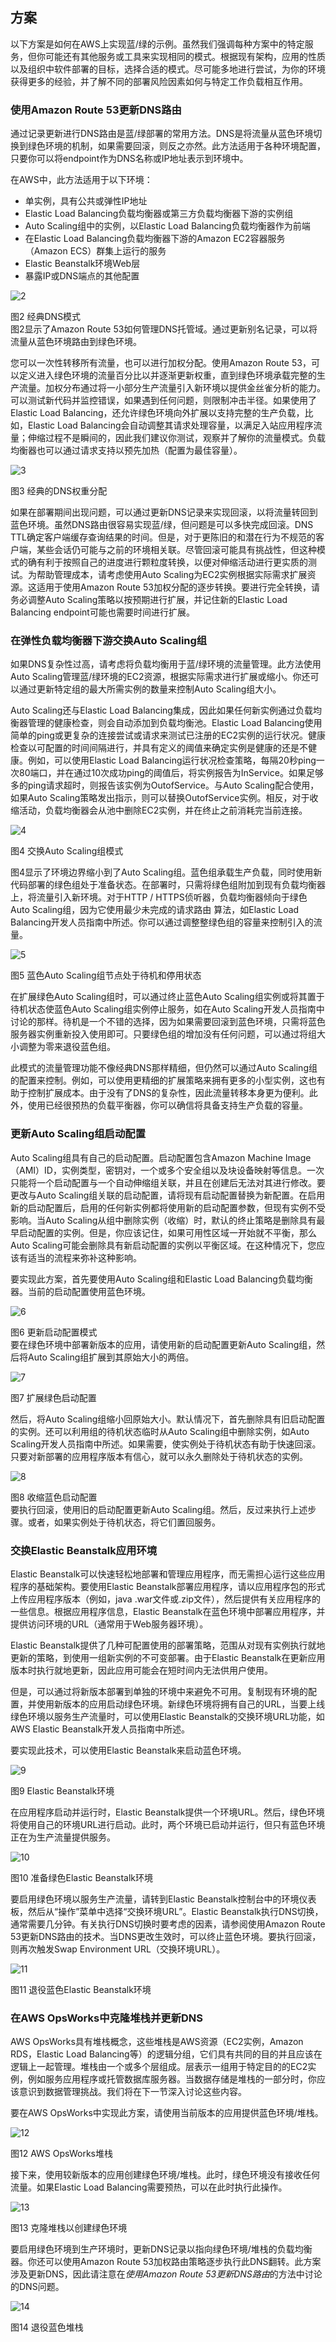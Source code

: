## 方案

以下方案是如何在AWS上实现蓝/绿的示例。虽然我们强调每种方案中的特定服务，但你可能还有其他服务或工具来实现相同的模式。根据现有架构，应用的性质以及组织中软件部署的目标，选择合适的模式。尽可能多地进行尝试，为你的环境获得更多的经验，并了解不同的部署风险因素如何与特定工作负载相互作用。

### 使用Amazon Route 53更新DNS路由
通过记录更新进行DNS路由是蓝/绿部署的常用方法。DNS是将流量从蓝色环境切换到绿色环境的机制，如果需要回滚，则反之亦然。此方法适用于各种环境配置，只要你可以将endpoint作为DNS名称或IP地址表示到环境中。

在AWS中，此方法适用于以下环境：
- 单实例，具有公共或弹性IP地址
- Elastic Load Balancing负载均衡器或第三方负载均衡器下游的实例组
- Auto Scaling组中的实例，以Elastic Load Balancing负载均衡器作为前端
- 在Elastic Load Balancing负载均衡器下游的Amazon EC2容器服务（Amazon ECS）群集上运行的服务
- Elastic Beanstalk环境Web层
- 暴露IP或DNS端点的其他配置  

![2](images/Figure2.jpg)

图2 经典DNS模式  
图2显示了Amazon Route 53如何管理DNS托管域。通过更新别名记录，可以将流量从蓝色环境路由到绿色环境。

您可以一次性转移所有流量，也可以进行加权分配。使用Amazon Route 53，可以定义进入绿色环境的流量百分比以并逐渐更新权重，直到绿色环境承载完整的生产流量。加权分布通过将一小部分生产流量引入新环境以提供金丝雀分析的能力。可以测试新代码并监控错误，如果遇到任何问题，则限制冲击半径。如果使用了Elastic Load Balancing，还允许绿色环境向外扩展以支持完整的生产负载，比如，Elastic Load Balancing会自动调整其请求处理容量，以满足入站应用程序流量；伸缩过程不是瞬间的，因此我们建议你测试，观察并了解你的流量模式。负载均衡器也可以通过请求支持以预先加热（配置为最佳容量）。  

![3](images/Figure3.jpg)

图3 经典的DNS权重分配  

如果在部署期间出现问题，可以通过更新DNS记录来实现回滚，以将流量转回到蓝色环境。虽然DNS路由很容易实现蓝/绿，但问题是可以多快完成回滚。DNS TTL确定客户端缓存查询结果的时间。但是，对于更陈旧的和潜在行为不规范的客户端，某些会话仍可能与之前的环境相关联。尽管回滚可能具有挑战性，但这种模式的确有利于按照自己的进度进行颗粒度转换，以便对伸缩活动进行更实质的测试。为帮助管理成本，请考虑使用Auto Scaling为EC2实例根据实际需求扩展资源。这适用于使用Amazon Route 53加权分配的逐步转换。要进行完全转换，请务必调整Auto Scaling策略以按预期进行扩展，并记住新的Elastic Load Balancing endpoint可能也需要时间进行扩展。

### 在弹性负载均衡器下游交换Auto Scaling组
如果DNS复杂性过高，请考虑将负载均衡用于蓝/绿环境的流量管理。此方法使用Auto Scaling管理蓝/绿环境的EC2资源，根据实际需求进行扩展或缩小。你还可以通过更新特定组的最大所需实例的数量来控制Auto Scaling组大小。

Auto Scaling还与Elastic Load Balancing集成，因此如果任何新实例通过负载均衡器管理的健康检查，则会自动添加到负载均衡池。Elastic Load Balancing使用简单的ping或更复杂的连接尝试或请求来测试已注册的EC2实例的运行状况。健康检查以可配置的时间间隔进行，并具有定义的阈值来确定实例是健康的还是不健康。例如，可以使用Elastic Load Balancing运行状况检查策略，每隔20秒ping一次80端口，并在通过10次成功ping的阈值后，将实例报告为InService。如果足够多的ping请求超时，则报告该实例为OutofService。与Auto Scaling配合使用，如果Auto Scaling策略发出指示，则可以替换OutofService实例。相反，对于收缩活动，负载均衡器会从池中删除EC2实例，并在终止之前消耗完当前连接。

![4](images/Figure4.jpg)

图4 交换Auto Scaling组模式

图4显示了环境边界缩小到了Auto Scaling组。蓝色组承载生产负载，同时使用新代码部署的绿色组处于准备状态。在部署时，只需将绿色组附加到现有负载均衡器上，将流量引入新环境。对于HTTP / HTTPS侦听器，负载均衡器倾向于绿色Auto Scaling组，因为它使用最少未完成的请求路由
算法，如Elastic Load Balancing开发人员指南中所述。你可以通过调整整绿色组的容量来控制引入的流量。

![5](images/Figure5.jpg)

图5 蓝色Auto Scaling组节点处于待机和停用状态  

在扩展绿色Auto Scaling组时，可以通过终止蓝色Auto Scaling组实例或将其置于待机状态使蓝色Auto Scaling组实例停止服务，如在Auto Scaling开发人员指南中讨论的那样。待机是一个不错的选择，因为如果需要回滚到蓝色环境，只需将蓝色服务器实例重新投入使用即可。只要绿色组的增加没有任何问题，可以通过将组大小调整为零来退役蓝色组。

此模式的流量管理功能不像经典DNS那样精细，但仍然可以通过Auto Scaling组的配置来控制。例如，可以使用更精细的扩展策略来拥有更多的小型实例，这也有助于控制扩展成本。由于没有了DNS的复杂性，因此流量转移本身更为便利。此外，使用已经很预热的负载平衡器，你可以确信将具备支持生产负载的容量。

### 更新Auto Scaling组启动配置

Auto Scaling组具有自己的启动配置。启动配置包含Amazon Machine Image（AMI）ID，实例类型，密钥对，一个或多个安全组以及块设备映射等信息。一次只能将一个启动配置与一个自动伸缩组关联，并且在创建后无法对其进行修改。要更改与Auto Scaling组关联的启动配置，请将现有启动配置替换为新配置。在启用新的启动配置后，启用的任何新实例都将使用新的启动配置参数，但现有实例不受影响。当Auto Scaling从组中删除实例（收缩）时，默认的终止策略是删除具有最早启动配置的实例。但是，你应该记住，如果可用性区域一开始就不平衡，那么Auto Scaling可能会删除具有新启动配置的实例以平衡区域。在这种情况下，您应该有适当的流程来弥补这种影响。

要实现此方案，首先要使用Auto Scaling组和Elastic Load Balancing负载均衡器。当前的启动配置使用蓝色环境。

![6](images/Figure6.jpg)

图6 更新启动配置模式  
要在绿色环境中部署新版本的应用，请使用新的启动配置更新Auto Scaling组，然后将Auto Scaling组扩展到其原始大小的两倍。  

![7](images/Figure7.jpg)

图7 扩展绿色启动配置

然后，将Auto Scaling组缩小回原始大小。默认情况下，首先删除具有旧启动配置的实例。还可以利用组的待机状态临时从Auto Scaling组中删除实例，如Auto Scaling开发人员指南中所述。如果需要，使实例处于待机状态有助于快速回滚。只要对新部署的应用程序版本有信心，就可以永久删除处于待机状态的实例。

![8](images/Figure8.jpg)

图8 收缩蓝色启动配置  
要执行回滚，使用旧的启动配置更新Auto Scaling组。然后，反过来执行上述步骤。或者，如果实例处于待机状态，将它们置回服务。

### 交换Elastic Beanstalk应用环境

Elastic Beanstalk可以快速轻松地部署和管理应用程序，而无需担心运行这些应用程序的基础架构。要使用Elastic Beanstalk部署应用程序，请以应用程序包的形式上传应用程序版本（例如，java .war文件或.zip文件），然后提供有关应用程序的一些信息。根据应用程序信息，Elastic Beanstalk在蓝色环境中部署应用程序，并提供访问环境的URL（通常用于Web服务器环境）。

Elastic Beanstalk提供了几种可配置使用的部署策略，范围从对现有实例执行就地更新的策略，到使用一组新实例的不可变部署。由于Elastic Beanstalk在更新应用版本时执行就地更新，因此应用可能会在短时间内无法供用户使用。

但是，可以通过将新版本部署到单独的环境中来避免不可用。复制现有环境的配置，并使用新版本的应用启动绿色环境。新绿色环境将拥有自己的URL，当要上线绿色环境以服务生产流量时，可以使用Elastic Beanstalk的交换环境URL功能，如AWS Elastic Beanstalk开发人员指南中所述。

要实现此技术，可以使用Elastic Beanstalk来启动蓝色环境。

![9](images/Figure9.jpg)

图9 Elastic Beanstalk环境

在应用程序启动并运行时，Elastic Beanstalk提供一个环境URL。然后，绿色环境将使用自己的环境URL进行启动。此时，两个环境已启动并运行，但只有蓝色环境正在为生产流量提供服务。

![10](images/Figure10.jpg)

图10 准备绿色Elastic Beanstalk环境  

要启用绿色环境以服务生产流量，请转到Elastic Beanstalk控制台中的环境仪表板，然后从“操作”菜单中选择“交换环境URL”。Elastic Beanstalk执行DNS切换，通常需要几分钟。有关执行DNS切换时要考虑的因素，请参阅使用Amazon Route 53更新DNS路由的技术。当DNS更改生效时，可以终止蓝色环境。要执行回滚，则再次触发Swap Environment URL（交换环境URL）。

![11](images/Figure11.jpg)

图11 退役蓝色Elastic Beanstalk环境  

### 在AWS OpsWorks中克隆堆栈并更新DNS
AWS OpsWorks具有堆栈概念，这些堆栈是AWS资源（EC2实例，Amazon RDS，Elastic Load Balancing等）的逻辑分组，它们具有共同的目的并且应该在逻辑上一起管理。堆栈由一个或多个层组成。层表示一组用于特定目的的EC2实例，例如服务应用程序或托管数据库服务器。当数据存储是堆栈的一部分时，你应该意识到数据管理挑战。我们将在下一节深入讨论这些内容。

要在AWS OpsWorks中实现此方案，请使用当前版本的应用提供蓝色环境/堆栈。

![12](images/Figure12.jpg)

图12 AWS OpsWorks堆栈

接下来，使用较新版本的应用创建绿色环境/堆栈。此时，绿色环境没有接收任何流量。如果Elastic Load Balancing需要预热，可以在此时执行此操作。

![13](images/Figure13.jpg)

图13 克隆堆栈以创建绿色环境

要启用绿色环境到生产环境时，更新DNS记录以指向绿色环境/堆栈的负载均衡器。你还可以使用Amazon Route 53加权路由策略逐步执行此DNS翻转。此方案涉及更新DNS，因此请注意在*使用Amazon Route 53更新DNS路由*的方法中讨论的DNS问题。

![14](images/Figure14.jpg)

图14 退役蓝色堆栈
